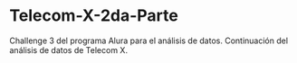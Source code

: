 # Telecom-X-2da-Parte
Challenge 3 del programa Alura para el análisis de datos. Continuación del análisis de datos de Telecom X.
